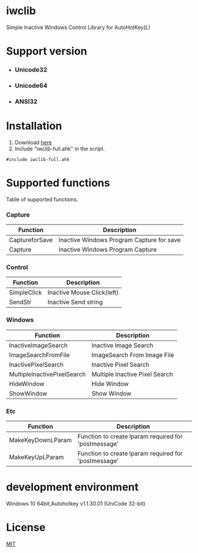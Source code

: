 ﻿# iwclib
Simple Inactive Windows Control Library for AutoHotKey(L)

# Support version
- ### Unicode32  
- ### Unicode64  
- ### ANSI32

# Installation

1. Download [here](./releases)
2. Include "iwclib-full.ahk" in the script.

```autohotkey
#include iwclib-full.ahk
```

# Supported functions

Table of supported functions.

### Capture

| Function             | Description                               |
| -------------------- | ----------------------------------------- |
| CaptureforSave       | Inactive Windows Program Capture for save |
| Capture              | Inactive Windows Program Capture          |

### Control

| Function    | Description                |
| ----------- | -------------------------- |
| SimpleClick | Inactive Mouse Click(left) |
| SendStr     | Inactive Send string       |

### Windows

| Function            | Description                 |
| ------------------- | --------------------------- |
| InactiveImageSearch | Inactive Image Search       |
| ImageSearchFromFile | ImageSearch From Image File |
| InactivePixelSearch | Inactive Pixel Search       |
| MultipleInactivePixelSearch | Multiple Inactive Pixel Search |
| HideWindow          | Hide Window                 |
| ShowWindow          | Show Window                 |

### Etc

| Function          | Description                                          |
| ----------------- | ---------------------------------------------------- |
| MakeKeyDownLParam | Function to create lparam required for 'postmessage' |
| MakeKeyUpLParam   | Function to create lparam required for 'postmessage' |

# development environment

Windows 10 64bit,Autohotkey v1.1.30.01 (UniCode 32-bit)

# License

[MIT](./LICENSE)
